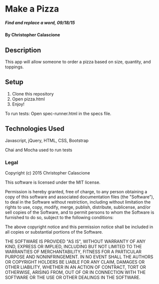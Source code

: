 # Make a Pizza

##### Find and replace a word, 09/18/15

#### By Christopher Calascione

## Description

This app will allow someone to order a pizza based on size, quantity, and toppings.

## Setup

1. Clone this repository
2. Open pizza.html
3. Enjoy!

To run tests:
Open spec-runner.html in the specs file.

## Technologies Used

Javascript, jQuery, HTML, CSS, Bootstrap

Chai and Mocha used to run tests

### Legal

Copyright (c) 2015 Christopher Calascione

This software is licensed under the MIT license.

Permission is hereby granted, free of charge, to any person obtaining a copy
of this software and associated documentation files (the "Software"), to deal
in the Software without restriction, including without limitation the rights
to use, copy, modify, merge, publish, distribute, sublicense, and/or sell
copies of the Software, and to permit persons to whom the Software is
furnished to do so, subject to the following conditions:

The above copyright notice and this permission notice shall be included in
all copies or substantial portions of the Software.

THE SOFTWARE IS PROVIDED "AS IS", WITHOUT WARRANTY OF ANY KIND, EXPRESS OR
IMPLIED, INCLUDING BUT NOT LIMITED TO THE WARRANTIES OF MERCHANTABILITY,
FITNESS FOR A PARTICULAR PURPOSE AND NONINFRINGEMENT. IN NO EVENT SHALL THE
AUTHORS OR COPYRIGHT HOLDERS BE LIABLE FOR ANY CLAIM, DAMAGES OR OTHER
LIABILITY, WHETHER IN AN ACTION OF CONTRACT, TORT OR OTHERWISE, ARISING FROM,
OUT OF OR IN CONNECTION WITH THE SOFTWARE OR THE USE OR OTHER DEALINGS IN
THE SOFTWARE.
